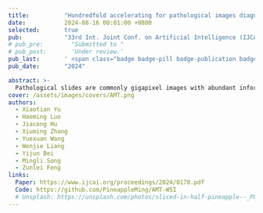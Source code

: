 ```yaml
---
title:          "Hundredfold accelerating for pathological images diagnosis and prognosis through self-reform critical region focusing"
date:           2024-08-16 00:01:00 +0800
selected:       true
pub:            "33rd Int. Joint Conf. on Artificial Intelligence (IJCAI2024)"
# pub_pre:        "Submitted to "
# pub_post:       'Under review.'
pub_last:       ' <span class="badge badge-pill badge-publication badge-success">Spotlight</span>'
pub_date:       "2024"

abstract: >-
  Pathological slides are commonly gigapixel images with abundant information and are therefore significant for clinical diagnosis. However, the ultralarge size makes both training and evaluation extremely time-consuming. Most existing methods need to crop the slide into patches, which also leads to large memory requirements. In this paper, we propose the Self-reform Multilayer Transformer (SMT) to accelerate the pathological image diagnosis and prognosis. Inspired by the pathologists’ diagnostic procedure, SMT is designed to achieve layer-by-layer focus on critical regions. In the forward process, the first layer takes thumbnails as inputs and measures the significance of each patch that deserves focusing. Images from focused regions are cropped with a higher magnification and used as the input of the next layer. By analogy, the third layer inputs are focused images of second layer, which contain abundant cellular features. In addition to the forward focusing, the backward reform strategy is proposed to improve the precision of former layers. This cyclic process achieves iterative interactions for better performance on both classification and focusing. In this way, only a small part of critical patches are required in SMT for diagnosis and prognosis. Sufficient experiments demonstrate that SMT achieves hundreds times faster speed, while achieving comparable accuracy and less storage compared with existing SOTA methods.
cover: /assets/images/covers/AMT.png
authors:
  - Xiaotian Yu
  - Haoming Luo
  - Jiacong Hu
  - Xiuming Zhang
  - Yuexuan Wang
  - Wenjie Liang
  - Yijun Bei
  - Mingli Song
  - Zunlei Feng
links:
  Paper: https://www.ijcai.org/proceedings/2024/0178.pdf
  Code: https://github.com/PineappleMing/AMT-WSI
  # Unsplash: https://unsplash.com/photos/sliced-in-half-pineapple--_PLJZmHZzk
---
```

